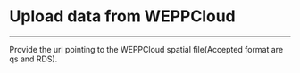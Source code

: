 # Upload data from WEPPCloud

***

Provide the url pointing to the WEPPCloud spatial file(Accepted format are qs and RDS).
